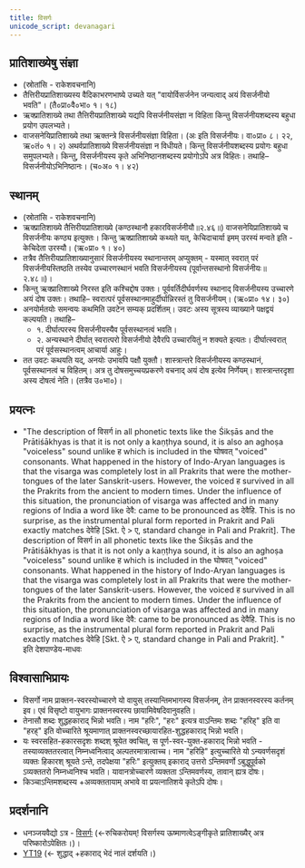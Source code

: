 ```yaml
---
title: विसर्गः
unicode_script: devanagari
---
```



## प्रातिशाख्येषु संज्ञा 
- (स्रोतांसि - राकेशवचनानि)
- तैत्तिरीयप्रातिशाख्यस्य वैदिकाभरणभाष्ये उच्यते यत् "वायोर्विसर्जनेन जन्यत्वाद् अयं विसर्जनीयो भवति"। (तै०प्रा०वै०भा० १। १८)
- ऋक्प्रातिशाख्ये तथा तैत्तिरीयप्रातिशाख्ये यद्यपि विसर्जनीयसंज्ञा न विहिता किन्तु विसर्जनीयशब्दस्य बहुधा प्रयोग उपलभ्यते।
- वाजसनेयिप्रातिशाख्ये तथा ऋक्तन्त्रे विसर्जनीयसंज्ञा विहिता। (अः इति विसर्जनीयः। वा०प्रा० ८। २२, ऋ०तं० १। २) अथर्वप्रातिशाख्ये विसर्जनीयसंज्ञा न विधीयते। किन्तु विसर्जनीयशब्दस्य प्रयोगः बहुधा समुपलभ्यते। किन्तु, विसर्जनीयस्य कृते अभिनिष्ठानशब्दस्य प्रयोगोऽपि अत्र विहितः। तथाहि– विसर्जनीयोऽभिनिष्ठानः। (च०अ० १। ४२)

## स्थानम् 
- (स्रोतांसि - राकेशवचनानि)
- ऋक्प्रातिशाख्ये तैत्तिरीयप्रातिशाख्ये (कण्ठस्थानौ हकारविसर्जनीयौ॥२.४६॥) वाजसनेयिप्रातिशाख्ये च विसर्जनीयः कण्ठ्य इत्युक्तः। किन्तु ऋक्प्रातिशाख्ये कथ्यते यत्, केचिदाचार्या इमम् उरस्यं मन्वते इति - केचिदेता उरस्यौ। (ऋ०प्रा० १। ४०)
- तत्रैव तैत्तिरीयप्रातिशाख्यानुसारं विसर्जनीयस्य स्थानान्तरम् अप्युक्तम् - यस्मात् स्वरात् परं विसर्जनीयस्तिष्ठति तस्येव उच्चारणस्थानं भवति विसर्जनीयस्य (पूर्वान्तसस्थानो विसर्जनीयः॥२.४८॥)।
- किन्तु ऋक्प्रातिशाख्ये निरस्त इति कश्चिद्दोष उक्तः। पूर्ववर्तिदीर्घवर्णस्य स्थानाद् विसर्जनीयस्य उच्चारणे अयं दोष उक्तः। तथाहि– स्वरात्परं पूर्वसस्थानमाहुर्दीर्घान्निरस्तं तु विसर्जनीयम्। (ऋ०प्रा० १४। ३०)
- अनयोर्मतयोः समन्वयः कथमिति उवटेन सम्यक् प्रदर्शितम्। उवटः अस्य सूत्रस्य व्याख्याने पक्षद्वयं कल्पयति। तथाहि–
    - १. दीर्घात्परस्य विसर्जनीयस्यैव पूर्वसस्थानत्वं भवति।
    - २. अन्यस्थाने दीर्घात् स्वरात्परो विसर्जनीयो देवैरपि उच्चारयितुं न शक्यते इत्यतः। दीर्घात्स्वरात् परं पूर्वसस्थानत्वम् आचार्या आहुः।
- तत उवटः कथयति यद्, अनयोः उभावपि पक्षौ युक्तौ। शास्त्रान्तरे विसर्जनीयस्य कण्ठस्थानं, पूर्वसस्थानत्वं च विहितम्। अत्र तु दोषसमुच्चयप्रकरणे वचनाद् अयं दोष इत्येव निर्णेयम्। शास्त्रान्तरदृशा अस्य दोषत्वं नेति। (तत्रैव उ०भा०)।

## प्रयत्नः
- "The description of विसर्ग in all phonetic texts like the Śikṣās and the Prātiśākhyas is that it is not only a kaṇṭhya sound, it is also an aghoṣa "voiceless" sound unlike ह which is included in the घोषवत् "voiced" consonants.  What happened in the history of Indo-Aryan languages is that the visarga was completely lost in all Prakrits that were the mother-tongues of the later Sanskrit-users.  However, the voiced ह survived in all the Prakrits from the ancient to modern times.  Under the influence of this situation, the pronunciation of visarga was affected and in many regions of India a word like देवै: came to be pronounced as देवैहि.  This is no surprise, as the instrumental plural form reported in Prakrit and Pali exactly matches देवेहि [Skt. ऐ > ए, standard change in Pali and Prakrit]. The description of विसर्ग in all phonetic texts like the Śikṣās and the Prātiśākhyas is that it is not only a kaṇṭhya sound, it is also an aghoṣa "voiceless" sound unlike ह which is included in the घोषवत् "voiced" consonants.  What happened in the history of Indo-Aryan languages is that the visarga was completely lost in all Prakrits that were the mother-tongues of the later Sanskrit-users.  However, the voiced ह survived in all the Prakrits from the ancient to modern times.  Under the influence of this situation, the pronunciation of visarga was affected and in many regions of India a word like देवै: came to be pronounced as देवैहि.  This is no surprise, as the instrumental plural form reported in Prakrit and Pali exactly matches देवेहि [Skt. ऐ > ए, standard change in Pali and Prakrit]. " इति देशपाण्डेय-माधवः 

## विश्वासाभिप्रायः
- विसर्गो नाम प्राक्तन-स्वरस्योच्चारणे यो वायुस् तस्यान्तिमभागस्य विसर्जनम्, तेन प्राक्तनस्वरस्य कर्तनम् इव। एवं विसृष्टो वायुभागः प्राक्तनस्वरस्य छायामिवेषदिवानुवहति।
- तेनासौ शब्दः शुद्धहकाराद् भिन्नो भवति। नाम "हरिः", "हरः" इत्यत्र वाऽन्तिमः शब्दः "हरिह्" इति वा "हरह्" इति वोच्चारिते श्रूयमाणात्  प्राक्तनस्वरच्छायारहित-शुद्धहकाराद् भिन्नो भवति।
- यः स्वरसहित-हकारसदृशः शब्दश् श्रूयेत क्वचित्, स पूर्ण-स्वर-युक्त-हकाराद् भिन्नो भवति - तस्याव्यक्ततरत्वात् निम्नध्वनित्वाद् अल्पतरमात्रात्वाच्च। नाम "हरिहि" इत्युच्चारिते यो ऽन्यवर्णसदृशं व्यक्तः हिकारश् श्रूयते ऽन्ते, तदपेक्षया "हरिः" इत्युक्तय् इकाराद् उत्तरो ऽन्तिमवर्णो ऽबुद्धुपूर्वको ऽव्यक्ततरो निम्नध्वनिश्च भवति। यावानत्रोच्चारणे व्यक्तता ऽन्तिमवर्णस्य, तावान् ह्यत्र दोषः।
- किञ्चाऽन्तिमशब्दस्य +अव्यक्ततायाम् अभावे वा प्रयत्नातिशये कृतेऽपि दोषः।

## प्रदर्शनानि
- धनञ्जयवैद्यो ऽत्र - [विसर्गः](http://deejayvaidya.tumblr.com/post/42427555259/sanskrit-pronunciation-podcast-6-visarga) (<-रुचिकरोयम्! विसर्गस्य ऊष्माणत्वेऽङ्गीकृते प्रातिशाख्यैर् अत्र परिष्कारोऽपेक्षितः।)।
- [YT19](https://www.youtube.com/watch?v=BTzqFzFsWS0&feature=youtu.be) (<- शुद्धाद् +हकाराद् भेदं नालं दर्शयति।)
